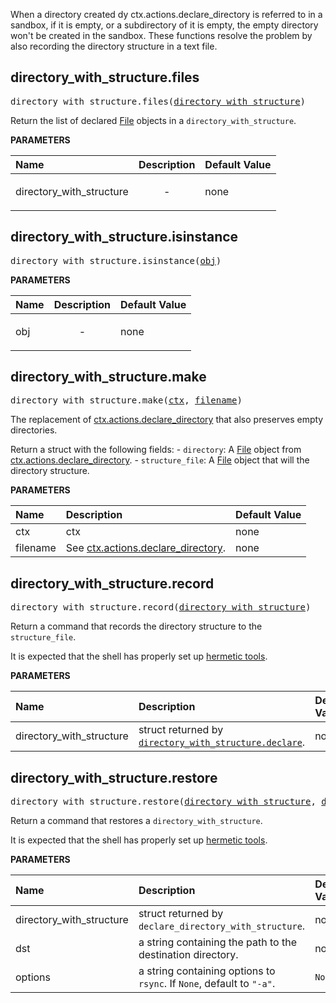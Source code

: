 <!-- Generated with Stardoc: http://skydoc.bazel.build -->

When a directory created dy ctx.actions.declare_directory is referred to
in a sandbox, if it is empty, or a subdirectory of it is empty, the empty
directory won't be created in the sandbox.
These functions resolve the problem by also recording the directory structure
in a text file.

<a id="directory_with_structure.files"></a>

## directory_with_structure.files

<pre>
directory_with_structure.files(<a href="#directory_with_structure.files-directory_with_structure">directory_with_structure</a>)
</pre>

Return the list of declared [File](https://bazel.build/rules/lib/File) objects in a `directory_with_structure`.

**PARAMETERS**


| Name  | Description | Default Value |
| :------------- | :------------- | :------------- |
| <a id="directory_with_structure.files-directory_with_structure"></a>directory_with_structure |  <p align="center"> - </p>   |  none |


<a id="directory_with_structure.isinstance"></a>

## directory_with_structure.isinstance

<pre>
directory_with_structure.isinstance(<a href="#directory_with_structure.isinstance-obj">obj</a>)
</pre>



**PARAMETERS**


| Name  | Description | Default Value |
| :------------- | :------------- | :------------- |
| <a id="directory_with_structure.isinstance-obj"></a>obj |  <p align="center"> - </p>   |  none |


<a id="directory_with_structure.make"></a>

## directory_with_structure.make

<pre>
directory_with_structure.make(<a href="#directory_with_structure.make-ctx">ctx</a>, <a href="#directory_with_structure.make-filename">filename</a>)
</pre>

The replacement of [ctx.actions.declare_directory](https://bazel.build/rules/lib/actions#declare_directory) that also preserves empty directories.

Return a struct with the following fields:
    - `directory`: A [File](https://bazel.build/rules/lib/File) object from
      [ctx.actions.declare_directory](https://bazel.build/rules/lib/actions#declare_directory).
    - `structure_file`: A [File](https://bazel.build/rules/lib/File) object that will the
      directory structure.


**PARAMETERS**


| Name  | Description | Default Value |
| :------------- | :------------- | :------------- |
| <a id="directory_with_structure.make-ctx"></a>ctx |  ctx   |  none |
| <a id="directory_with_structure.make-filename"></a>filename |  See [ctx.actions.declare_directory](https://bazel.build/rules/lib/actions#declare_directory).   |  none |


<a id="directory_with_structure.record"></a>

## directory_with_structure.record

<pre>
directory_with_structure.record(<a href="#directory_with_structure.record-directory_with_structure">directory_with_structure</a>)
</pre>

Return a command that records the directory structure to the `structure_file`.

It is expected that the shell has properly set up [hermetic tools](hermetic_tools.md#hermetic_tools).


**PARAMETERS**


| Name  | Description | Default Value |
| :------------- | :------------- | :------------- |
| <a id="directory_with_structure.record-directory_with_structure"></a>directory_with_structure |  struct returned by [`directory_with_structure.declare`](#directory_with_structuredeclare).   |  none |


<a id="directory_with_structure.restore"></a>

## directory_with_structure.restore

<pre>
directory_with_structure.restore(<a href="#directory_with_structure.restore-directory_with_structure">directory_with_structure</a>, <a href="#directory_with_structure.restore-dst">dst</a>, <a href="#directory_with_structure.restore-options">options</a>)
</pre>

Return a command that restores a `directory_with_structure`.

It is expected that the shell has properly set up [hermetic tools](hermetic_tools.md#hermetic_tools).


**PARAMETERS**


| Name  | Description | Default Value |
| :------------- | :------------- | :------------- |
| <a id="directory_with_structure.restore-directory_with_structure"></a>directory_with_structure |  struct returned by `declare_directory_with_structure`.   |  none |
| <a id="directory_with_structure.restore-dst"></a>dst |  a string containing the path to the destination directory.   |  none |
| <a id="directory_with_structure.restore-options"></a>options |  a string containing options to `rsync`. If `None`, default to `"-a"`.   |  `None` |


